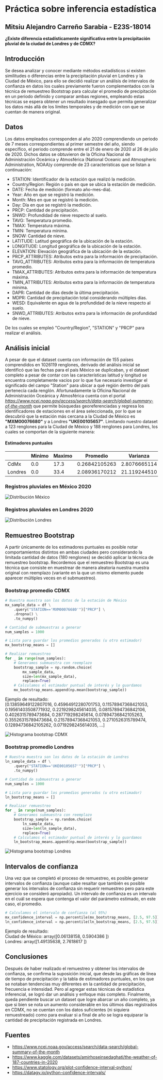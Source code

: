 # Práctica sobre inferencia estadística
## Mitsiu Alejandro Carreño Sarabia - E23S-18014

**¿Existe diferencia estadísticamente significativa entre la precipitación pluvial de la ciudad de Londres y de CDMX?**

## Introducción

Se desea analizar y conocer mediante métodos estadísticos si existen similitudes o diferencias entre la precipitación pluvial en Londres y la Ciudad de México, para ello se decidió realizar un análisis de intervalos de confianza en datos los cuales previamente fueron complementados con la técnica de remuestreo Bootstrap para calcular el promedio de precipitación en un periodo definido y comparar ambas regiones, empleando estas técnicas se espera obtener un resultado insesgado que permita generalizar los datos más allá de los límites temporales y de medición con que se cuentan de manera original.

## Datos
Los datos empleados corresponden al año 2020 comprendiendo un periodo de 7 meses correspondientes al primer semestre del año, siendo específico, el periodo comprende entre el 21 de enero de 2020 al 26 de julio de 2020. Dichos datos se obtuvieron de la Oficina Nacional de Administración Oceánica y Atmosférica (National Oceanic and Atmospheric Administration, NOAA)y comprende de 23 características que se listan a continuación:
- STATION: Identificador de la estación que realizó la medición.
- Country/Region: Región o país en que se ubica la estación de medición.
- DATE: Fecha de medición (formato año-mes-dia).
- Year: Año en que se registró la medición.
- Month: Mes en que se registró la medición.
- Day: Día en que se registró la medición.
- PRCP: Cantidad de precipitación.
- SNWD: Profundidad de nieve respecto al suelo.
- TAVG: Temperatura promedio.
- TMAX: Temperatura máxima.
- TMIN: Temperatura mínima.
- SNOW: Cantidad de nieve.
- LATITUDE: Latitud geográfica de la ubicación de la estación.
- LONGITUDE: Longitud geográfica de la ubicación de la estación.
- ELEVATION: Elevación geográfica de la ubicación de la estación.
- PRCP_ATTRIBUTES: Atributos extra para la información de precipitación.
- TAVG_ATTRIBUTES: Atributos extra para la información de temperatura promedio.
- TMAX_ATTRIBUTES: Atributos extra para la información de temperatura máxima.
- TMIN_ATTRIBUTES: Atributos extra para la información de temperatura mínima.
- DAPR: Cantidad de días desde la última precipitación.
- MDPR: Cantidad de precipitación total considerando múltiples días.
- WESD: Equivalente en agua de la profundidad de la nieve respecto al suelo.
- SNWD_ATTRIBUTES: Atributos extra para la información de profundidad de nieve.

De los cuales se empleó "Country/Region", "STATION" y "PRCP" para realizar el análisis.
 
## Análisis inicial
A pesar de que el dataset cuenta con información de 155 países comprendidos en 1026119 renglones, derivado del análisis inicial se identificó que las fechas para el país México se duplicaban, y el dataset completo a pesar de contar con las características latitud y longitud se encuentra completamente vacíos por lo que fue necesario investigar el significado del campo "Station" para ubicar a qué región dentro del país pertenecía cada renglón.
Afortunadamente la Oficina Nacional de Administración Oceánica y Atmosférica cuenta con el portal *https://www.ncei.noaa.gov/access/search/data-search/global-summary-of-the-month* que permite búsquedas georeferenciadas y regresa los identificadores de estaciones en el área seleccionada, por lo que se descubrió que la estación más cercana a la Ciudad de México es **"MXM00076680"** y a Londres **"UKE00105657"**.
Limitando nuestro dataset a 123 renglones para la Ciudad de México y 188 renglones para Londres, los cuales se comportan de la siguiente manera:

#### Estimadores puntuales
|         |  Minimo | Maximo | Promedio         | Varianza       |  Desv. estándar |
|---------|---------|--------|------------------|----------------|-----------------|
| CdMx    | 0.0     | 17.3   | 0.26842105263    | 2.8076665114   | 1.6756092955    |
| Londres | 0.0     | 33.4   | 2.08936170212    | 21.119244510   | 4.5955679203    |

### Registros pluviales en México 2020
![Distribución México](dist_mx.png "Distribución México")
### Registros pluviales en Londres 2020
![Distribución Londres](dist_ln.png "Distribución Londres")


## Remuestreo Bootstrap
A partir únicamente de los estimadores puntuales es posible notar comportamientos distintos en ambas ciudades pero considerando la limitada cantidad de datos (180 renglones) se decidió aplicar la técnica de remuestreo bootstrap.
Recordemos que el remuestreo Bootstrap es una técnica que consiste en muestrear de manera aleatoria nuestra muestra original con reemplazo (variante en la que un mismo elemento puede aparecer múltiples veces en el submuestreo). 

### Bootstrap promedio CDMX
```python
# Nuestra muestra son los datos de la estación de México
mx_sample_data = df \
    .query("STATION=='MXM00076680'")["PRCP"] \
    .dropna() \
    .to_numpy()

# Cantidad de submuestras a generar
num_samples = 1000  

# Lista para guardar los promedios generados (u otro estimador)
mx_bootstrap_means = []

# Realizar remuestreo
for _ in range(num_samples):
    # Generamos submuestra con reemplazo
    bootstrap_sample = np.random.choice(
        mx_sample_data, 
        size=len(mx_sample_data), 
        replace=True)
    # Calculamos el estimador puntual de interés y lo guardamos
    mx_bootstrap_means.append(np.mean(bootstrap_sample))
```
Ejemplo de resultado:      
[0.13859649122807016, 0.45964912280701753, 0.11578947368421053, 0.19561403508771932, 0.2219298245614035, 0.08157894736842106, 0.4026315789473684, 0.287719298245614, 0.07894736842105263, 0.35526315789473684, 0.21578947368421053, 0.2710526315789474, 0.12894736842105262, 0.0719298245614035, ...]

![Histograma bootstrap CDMX](hist_boot_mx.png "Histograma bootstrap CDMX")

### Bootstrap promedio Londres
```python
# Nuestra muestra son los datos de la estación de Londres
ln_sample_data = df \
    .query("STATION=='UKE00105657'")["PRCP"] \
    .to_numpy()

# Cantidad de submuestras a generar
num_samples = 1000

# Lista para guardar los promedios generados (u otro estimador)
ln_bootstrap_means = []

# Realizar remuestreo
for _ in range(num_samples):
    # Generamos submuestra con reemplazo
    bootstrap_sample = np.random.choice(
        ln_sample_data, 
        size=len(ln_sample_data), 
        replace=True)
    # Calculamos el estimador puntual de interés y lo guardamos
    ln_bootstrap_means.append(np.mean(bootstrap_sample))
```
![Histograma bootstrap Londres](hist_boot_ln.png "Histograma bootstrap Londres")

## Intervalos de confianza
Una vez que se completó el proceso de remuestreo, es posible generar intervalos de confianza (aunque cabe resaltar que también es posible generar los intervalos de confianza sin requerir remuestreo pero para este ejercicio se consideró apropiado).
Un intervalo de confianza es un intervalo en el cuál se espera que contenga el valor del parámetro estimado, en este caso, el promedio.
 
```python
# Calculamos el intervalo de confianza (al 95%)
mx_confidence_interval = np.percentile(mx_bootstrap_means, [2.5, 97.5])
ln_confidence_interval = np.percentile(ln_bootstrap_means, [2.5, 97.5])
```
Ejemplo de resultado:     
Ciudad de México: array([0.06138158, 0.5904386 ])     
Londres: array([1.49135638, 2.7618617 ])      

## Conclusiones
Después de haber realizado el remuestreo y obtener los intervalos de confianza, se confirma la suposición inicial, que desde las gráficas de línea de tiempo de precipitación y la tabla de estimadores puntuales, en los que se notaban tendencias muy diferentes en la cantidad de precipitación, frecuencia e intensidad. Pero al agregar estas técnicas de estadística inferencial, se logró dar un análisis y enfoque más completo.
Finalmente, queda pendiente buscar un dataset que logre abarcar un año completo, ya que si bien se nota un aumento considerable en los últimos días registrados en CDMX, no se cuentan con los datos suficientes (ni siquiera remuestreado) como para evaluar si a final de año se logra equiparar la cantidad de precipitación registrada en Londres.

## Fuentes
- https://www.ncei.noaa.gov/access/search/data-search/global-summary-of-the-month
- https://www.kaggle.com/datasets/amirhoseinsedaghati/the-weather-of-187-countries-in-2020
- https://www.statology.org/plot-confidence-interval-python/
- https://datagy.io/python-confidence-intervals/
